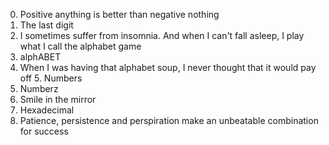  0. Positive anything is better than negative nothing 
 1. The last digit  
 2. I sometimes suffer from insomnia. And when I can't fall asleep, I play what I call the alphabet game
 3. alphABET 
 4. When I was having that alphabet soup, I never thought that it would pay off  5. Numbers 
6. Numberz 
7. Smile in the mirror 
8. Hexadecimal 
 9. Patience, persistence and perspiration make an unbeatable combination for success  
